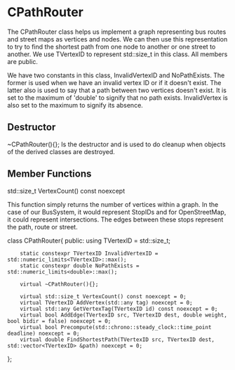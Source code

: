 
# CPathRouter

The CPathRouter class helps us implement a graph representing bus routes and street maps as vertices and nodes. We can then use this representation to try to find the shortest path from one node to another or one street to another. We use TVertexID to represent std::size_t in this class. All members are public.

We have two constants in this class, InvalidVertexID and NoPathExists. The former is used when we have an invalid vertex ID or if it doesn't exist. The latter also is used to say that a path between two vertices doesn't exist. It is set to the maximum of 'double' to signify that no path exists. InvalidVertex is also set to the maximum to signify its absence.

## Destructor

~CPathRouter(){}; Is the destructor and is used to do cleanup when objects of the derived classes are destroyed.

## Member Functions

std::size_t VertexCount() const noexcept

This function simply returns the number of vertices within a graph. In the case of our BusSystem, it would represent StopIDs and for OpenStreetMap, it could represent intersections. The edges between these stops represent the path, route or street.






class CPathRouter{
    public:
        using TVertexID = std::size_t;

        static constexpr TVertexID InvalidVertexID = std::numeric_limits<TVertexID>::max();
        static constexpr double NoPathExists = std::numeric_limits<double>::max();

        virtual ~CPathRouter(){};

        virtual std::size_t VertexCount() const noexcept = 0;
        virtual TVertexID AddVertex(std::any tag) noexcept = 0;
        virtual std::any GetVertexTag(TVertexID id) const noexcept = 0;
        virtual bool AddEdge(TVertexID src, TVertexID dest, double weight, bool bidir = false) noexcept = 0;
        virtual bool Precompute(std::chrono::steady_clock::time_point deadline) noexcept = 0;
        virtual double FindShortestPath(TVertexID src, TVertexID dest, std::vector<TVertexID> &path) noexcept = 0;
};